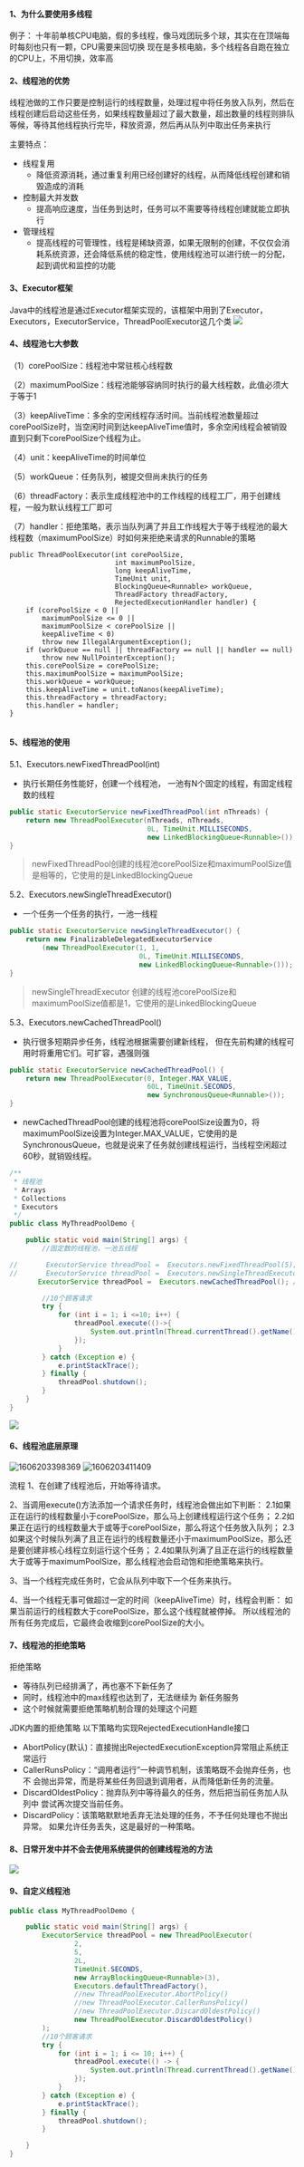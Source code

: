 #### 1、为什么要使用多线程
例子：
十年前单核CPU电脑，假的多线程，像马戏团玩多个球，其实在在顶端每时每刻也只有一颗，CPU需要来回切换
现在是多核电脑，多个线程各自跑在独立的CPU上，不用切换，效率高

#### 2、线程池的优势
线程池做的工作只要是控制运行的线程数量，处理过程中将任务放入队列，然后在线程创建后启动这些任务，如果线程数量超过了最大数量，超出数量的线程则排队等候，等待其他线程执行完毕，释放资源，然后再从队列中取出任务来执行

主要特点：
- 线程复用
  - 降低资源消耗，通过重复利用已经创建好的线程，从而降低线程创建和销毁造成的消耗 
- 控制最大并发数
  - 提高响应速度，当任务到达时，任务可以不需要等待线程创建就能立即执行
- 管理线程
  - 提高线程的可管理性，线程是稀缺资源，如果无限制的创建，不仅仅会消耗系统资源，还会降低系统的稳定性，使用线程池可以进行统一的分配，起到调优和监控的功能

#### 3、Executor框架
Java中的线程池是通过Executor框架实现的，该框架中用到了Executor，Executors，ExecutorService，ThreadPoolExecutor这几个类
![](https://upload-images.jianshu.io/upload_images/20318144-cad6c967cd3097f7.png?imageMogr2/auto-orient/strip%7CimageView2/2/w/1240)

#### 4、线程池七大参数
（1）corePoolSize：线程池中常驻核心线程数

（2）maximumPoolSize：线程池能够容纳同时执行的最大线程数，此值必须大于等于1

（3）keepAliveTime：多余的空闲线程存活时间。当前线程池数量超过corePoolSize时，当空闲时间到达keepAliveTime值时，多余空闲线程会被销毁直到只剩下corePoolSize个线程为止。

（4）unit：keepAliveTime的时间单位

（5）workQueue：任务队列，被提交但尚未执行的任务

（6）threadFactory：表示生成线程池中的工作线程的线程工厂，用于创建线程，一般为默认线程工厂即可

（7）handler：拒绝策略，表示当队列满了并且工作线程大于等于线程池的最大线程数（maximumPoolSize）时如何来拒绝来请求的Runnable的策略
```
public ThreadPoolExecutor(int corePoolSize,
                          int maximumPoolSize,
                          long keepAliveTime,
                          TimeUnit unit,
                          BlockingQueue<Runnable> workQueue,
                          ThreadFactory threadFactory,
                          RejectedExecutionHandler handler) {
    if (corePoolSize < 0 ||
        maximumPoolSize <= 0 ||
        maximumPoolSize < corePoolSize ||
        keepAliveTime < 0)
        throw new IllegalArgumentException();
    if (workQueue == null || threadFactory == null || handler == null)
        throw new NullPointerException();
    this.corePoolSize = corePoolSize;
    this.maximumPoolSize = maximumPoolSize;
    this.workQueue = workQueue;
    this.keepAliveTime = unit.toNanos(keepAliveTime);
    this.threadFactory = threadFactory;
    this.handler = handler;
}
 
```
#### 5、线程池的使用
5.1、Executors.newFixedThreadPool(int)

- 执行长期任务性能好，创建一个线程池，
  一池有N个固定的线程，有固定线程数的线程
```java
public static ExecutorService newFixedThreadPool(int nThreads) {
    return new ThreadPoolExecutor(nThreads, nThreads,
                                  0L, TimeUnit.MILLISECONDS,
                                  new LinkedBlockingQueue<Runnable>());
}
```


> newFixedThreadPool创建的线程池corePoolSize和maximumPoolSize值是相等的，它使用的是LinkedBlockingQueue



5.2、Executors.newSingleThreadExecutor()

- 一个任务一个任务的执行，一池一线程
```java
public static ExecutorService newSingleThreadExecutor() {
    return new FinalizableDelegatedExecutorService
        (new ThreadPoolExecutor(1, 1,
                                0L, TimeUnit.MILLISECONDS,
                                new LinkedBlockingQueue<Runnable>()));
}
```


> newSingleThreadExecutor 创建的线程池corePoolSize和maximumPoolSize值都是1，它使用的是LinkedBlockingQueue

5.3、Executors.newCachedThreadPool()

- 执行很多短期异步任务，线程池根据需要创建新线程，
  但在先前构建的线程可用时将重用它们。可扩容，遇强则强

```java
public static ExecutorService newCachedThreadPool() {
    return new ThreadPoolExecutor(0, Integer.MAX_VALUE,
                                  60L, TimeUnit.SECONDS,
                                  new SynchronousQueue<Runnable>());
}
```
- newCachedThreadPool创建的线程池将corePoolSize设置为0，将maximumPoolSize设置为Integer.MAX_VALUE，它使用的是SynchronousQueue，也就是说来了任务就创建线程运行，当线程空闲超过60秒，就销毁线程。

```java
/**
 * 线程池
 * Arrays
 * Collections
 * Executors
 */
public class MyThreadPoolDemo {

    public static void main(String[] args) {
        //固定数的线程池，一池五线程

//       ExecutorService threadPool =  Executors.newFixedThreadPool(5); //一个银行网点，5个受理业务的窗口
//       ExecutorService threadPool =  Executors.newSingleThreadExecutor(); //一个银行网点，1个受理业务的窗口
       ExecutorService threadPool =  Executors.newCachedThreadPool(); //一个银行网点，可扩展受理业务的窗口

        //10个顾客请求
        try {
            for (int i = 1; i <=10; i++) {
                threadPool.execute(()->{
                    System.out.println(Thread.currentThread().getName()+"\t 办理业务");
                });
            }
        } catch (Exception e) {
            e.printStackTrace();
        } finally {
            threadPool.shutdown();
        }
    }
}
```

![](https://upload-images.jianshu.io/upload_images/20318144-717315ddbf8610e3.png?imageMogr2/auto-orient/strip%7CimageView2/2/w/1240)
#### 6、线程池底层原理
![1606203398369](D:\kangnotes\image\1606203398369.png)
![1606203411409](D:\kangnotes\image\1606203411409.png)

流程
1、在创建了线程池后，开始等待请求。

2、当调用execute()方法添加一个请求任务时，线程池会做出如下判断：
  2.1如果正在运行的线程数量小于corePoolSize，那么马上创建线程运行这个任务；
  2.2如果正在运行的线程数量大于或等于corePoolSize，那么将这个任务放入队列；
  2.3如果这个时候队列满了且正在运行的线程数量还小于maximumPoolSize，那么还是要创建非核心线程立刻运行这个任务；
  2.4如果队列满了且正在运行的线程数量大于或等于maximumPoolSize，那么线程池会启动饱和拒绝策略来执行。

3、当一个线程完成任务时，它会从队列中取下一个任务来执行。

4、当一个线程无事可做超过一定的时间（keepAliveTime）时，线程会判断：
    如果当前运行的线程数大于corePoolSize，那么这个线程就被停掉。
    所以线程池的所有任务完成后，它最终会收缩到corePoolSize的大小。
#### 7、线程池的拒绝策略
拒绝策略
- 等待队列已经排满了，再也塞不下新任务了
- 同时，线程池中的max线程也达到了，无法继续为 新任务服务
- 这个时候就需要拒绝策略机制合理的处理这个问题

JDK内置的拒绝策略
以下策略均实现RejectedExecutionHandle接口
- AbortPolicy(默认)：直接抛出RejectedExecutionException异常阻止系统正常运行
 - CallerRunsPolicy：“调用者运行”一种调节机制，该策略既不会抛弃任务，也不
    会抛出异常，而是将某些任务回退到调用者，从而降低新任务的流量。
 - DiscardOldestPolicy：抛弃队列中等待最久的任务，然后把当前任务加人队列中
    尝试再次提交当前任务。
- DiscardPolicy：该策略默默地丢弃无法处理的任务，不予任何处理也不抛出异常。
  如果允许任务丢失，这是最好的一种策略。

#### 8、日常开发中并不会去使用系统提供的创建线程池的方法
![](https://upload-images.jianshu.io/upload_images/20318144-4d6aecf2e4e2ebac.png?imageMogr2/auto-orient/strip%7CimageView2/2/w/1240)

#### 9、自定义线程池
```java
public class MyThreadPoolDemo {

    public static void main(String[] args) {
        ExecutorService threadPool = new ThreadPoolExecutor(
                2,
                5,
                2L,
                TimeUnit.SECONDS,
                new ArrayBlockingQueue<Runnable>(3),
                Executors.defaultThreadFactory(),
                //new ThreadPoolExecutor.AbortPolicy()
                //new ThreadPoolExecutor.CallerRunsPolicy()
                //new ThreadPoolExecutor.DiscardOldestPolicy()
                new ThreadPoolExecutor.DiscardOldestPolicy()
        );
        //10个顾客请求
        try {
            for (int i = 1; i <= 10; i++) {
                threadPool.execute(() -> {
                    System.out.println(Thread.currentThread().getName() + "\t 办理业务");
                });
            }
        } catch (Exception e) {
            e.printStackTrace();
        } finally {
            threadPool.shutdown();
        }

    }
}
```